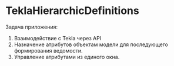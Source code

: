 # TeklaHierarchicDefinitions
Задача приложения:
1. Взаимодействие с Tekla через API
2. Назначение атрибутов объектам модели для последующего формирования ведомости. 
3. Управление атрибутами из единого окна.
